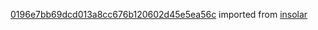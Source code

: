 [0196e7bb69dcd013a8cc676b120602d45e5ea56c](https://github.com/insolar/insolar/commit/0196e7bb69dcd013a8cc676b120602d45e5ea56c) imported from [insolar](https://github.com/insolar/insolar)
